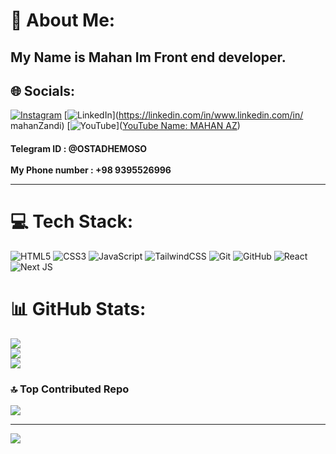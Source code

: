 # 💫 About Me:
## My Name is Mahan Im Front end developer.


## 🌐 Socials:
[![Instagram](https://img.shields.io/badge/Instagram-%23E4405F.svg?logo=Instagram&logoColor=white)](https://instagram.com/mahan.zandi.85) [![LinkedIn](https://img.shields.io/badge/LinkedIn-%230077B5.svg?logo=linkedin&logoColor=white)](https://linkedin.com/in/www.linkedin.com/in/ mahanZandi) [![YouTube](https://img.shields.io/badge/YouTube-%23FF0000.svg?logo=YouTube&logoColor=white)]([YouTube Name: MAHAN AZ](https://youtube.com/@mahanalvarzandi?si=3CTgifCinGF4EHUI)) 
#### Telegram ID : @OSTADHEMOSO      <br/><br/>    My Phone number : +98 9395526996          <br/><hr/>
# 💻 Tech Stack:
![HTML5](https://img.shields.io/badge/html5-%23E34F26.svg?style=for-the-badge&logo=html5&logoColor=white) ![CSS3](https://img.shields.io/badge/css3-%231572B6.svg?style=for-the-badge&logo=css3&logoColor=white) ![JavaScript](https://img.shields.io/badge/javascript-%23323330.svg?style=for-the-badge&logo=javascript&logoColor=%23F7DF1E) ![TailwindCSS](https://img.shields.io/badge/tailwindcss-%2338B2AC.svg?style=for-the-badge&logo=tailwind-css&logoColor=white) ![Git](https://img.shields.io/badge/git-%23F05033.svg?style=for-the-badge&logo=git&logoColor=white) ![GitHub](https://img.shields.io/badge/github-%23121011.svg?style=for-the-badge&logo=github&logoColor=white) ![React](https://img.shields.io/badge/react-%2320232a.svg?style=for-the-badge&logo=react&logoColor=%2361DAFB) ![Next JS](https://img.shields.io/badge/Next-black?style=for-the-badge&logo=next.js&logoColor=white)
# 📊 GitHub Stats:
![](https://github-readme-stats.vercel.app/api?username=MahanZandi&theme=react&hide_border=true&include_all_commits=false&count_private=false)<br/>
![](https://github-readme-streak-stats.herokuapp.com/?user=MahanZandi&theme=react&hide_border=true)<br/>
![](https://github-readme-stats.vercel.app/api/top-langs/?username=MahanZandi&theme=react&hide_border=true&include_all_commits=false&count_private=false&layout=compact)

### 🔝 Top Contributed Repo
![](https://github-contributor-stats.vercel.app/api?username=MahanZandi&limit=5&theme=dark&combine_all_yearly_contributions=true)

---
[![](https://visitcount.itsvg.in/api?id=MahanZandi&icon=0&color=0)](https://visitcount.itsvg.in)

<!-- Proudly created with GPRM ( https://gprm.itsvg.in ) -->

